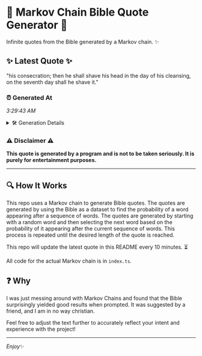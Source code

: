 # 📖 Markov Chain Bible Quote Generator 📖

Infinite quotes from the Bible generated by a Markov chain. ✨

## ✨ Latest Quote ✨
"his consecration; then he shall shave his head in the day of his cleansing, on the seventh day shall he shave it."

### ⏰ Generated At
*3:29:43 AM*

<details>
    <summary>🛠️ Generation Details</summary>
    <p>
        <strong>🌱 Seed:</strong> his<br>
        <strong>🔄 Iterations:</strong> 21<br>
        <strong>📜 Context History:</strong><br>[ his ]: consecration;<br>[ his, consecration; ]: then<br>[ his, consecration;, then ]: he<br>[ his, consecration;, then, he ]: shall<br>[ his, consecration;, then, he, shall ]: shave<br>[ his, consecration;, then, he, shall, shave ]: his<br>[ consecration;, then, he, shall, shave, his ]: head<br>[ then, he, shall, shave, his, head ]: in<br>[ he, shall, shave, his, head, in ]: the<br>[ shall, shave, his, head, in, the ]: day<br>[ shave, his, head, in, the, day ]: of<br>[ his, head, in, the, day, of ]: his<br>[ head, in, the, day, of, his ]: cleansing,<br>[ in, the, day, of, his, cleansing, ]: on<br>[ the, day, of, his, cleansing,, on ]: the<br>[ day, of, his, cleansing,, on, the ]: seventh<br>[ of, his, cleansing,, on, the, seventh ]: day<br>[ his, cleansing,, on, the, seventh, day ]: shall<br>[ cleansing,, on, the, seventh, day, shall ]: he<br>[ on, the, seventh, day, shall, he ]: shave<br>[ the, seventh, day, shall, he, shave ]: it.<br>
    </p>
</details>

### ⚠️ Disclaimer ⚠️
**This quote is generated by a program and is not to be taken seriously. It is purely for entertainment purposes.**

---

## 🔍 How It Works

This repo uses a Markov chain to generate Bible quotes. The quotes are generated by using the Bible as a dataset to find the probability of a word appearing after a sequence of words. The quotes are generated by starting with a random word and then selecting the next word based on the probability of it appearing after the current sequence of words. This process is repeated until the desired length of the quote is reached.

This repo will update the latest quote in this README every 10 minutes. ⏳

All code for the actual Markov chain is in `index.ts`.

## ❓ Why

I was just messing around with Markov Chains and found that the Bible surprisingly yielded good results when prompted. 
It was suggested by a friend, and I am in no way christian.

Feel free to adjust the text further to accurately reflect your intent and experience with the project!

---

*Enjoy*✨
